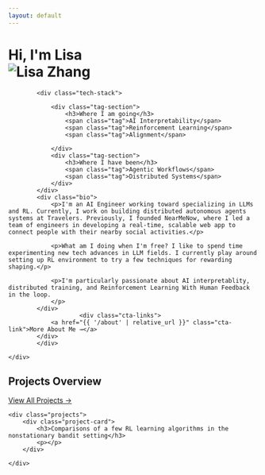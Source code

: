 ```yaml
---
layout: default
---
```


<div class="hero">
    <div class="hero-content">
       <div class="intro-text">
       <h1>Hi, I'm <span class="highlight">Lisa</span>
                <div class="profile-image">
                    <img src="{{ '/assets/images/profile.jpeg' | relative_url }}" alt="Lisa Zhang" />
                </div>
            </h1>
            

            <div class="tech-stack">

                <div class="tag-section">
                    <h3>Where I am going</h3>
                    <span class="tag">AI Interpretability</span>
                    <span class="tag">Reinforcement Learning</span>
                    <span class="tag">Alignment</span>

                </div>
                <div class="tag-section">
                    <h3>Where I have been</h3>
                    <span class="tag">Agentic Workflows</span>
                    <span class="tag">Distributed Systems</span>
                </div>
            </div>
            <div class="bio">
                <p>I'm an AI Engineer working toward specializing in LLMs and RL. Currently, I work on building distributed autonomous agents systems at Travelers. Previously, I founded NearMeNow, where I led a team of engineers in developing a real-time, scalable web app to connect people with their nearby social activities.</p>
                
                <p>What am I doing when I'm free? I like to spend time experimenting new tech advances in LLM fields. I currently play around setting up RL environment to try a few techniques for rewarding shaping.</p>

                <p>I'm particularly passionate about AI interpretablity, distributed training, and Reinforcement Learning With Human Feedback in the loop.
                </p>
            </div>
                        <div class="cta-links">
                <a href="{{ '/about' | relative_url }}" class="cta-link">More About Me →</a>
            </div>
            </div>
     
    </div>

</div>


<div class="container">
    <div class="section-header">
        <h2>Projects Overview</h2>
        <a href="{{ '/projects' | relative_url }}" class="view-all">View All Projects →</a>
    </div>
    
    <div class="projects">
        <div class="project-card">
            <h3>Comparisons of a few RL learning algorithms in the nonstationary bandit setting</h3>
            <p></p>
        </div>

    </div>
</div>